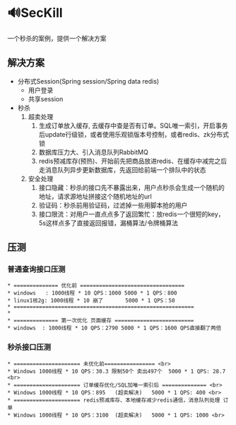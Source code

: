# 🔊SecKill
一个秒杀的案例，提供一个解决方案
## 解决方案
- 分布式Session(Spring session/Spring data redis)
  - 用户登录
  - 共享session
- 秒杀
  1. 超卖处理
     1. 生成订单放入缓存, 去缓存中查是否有订单。SQL唯一索引，开启事务后update行级锁，或者使用乐观锁版本号控制，或者redis、zk分布式锁
     2. 数据库压力大、引入消息队列RabbitMQ
     3. redis预减库存(预热)、开始前先把商品放进redis、在缓存中减完之后走消息队列异步更新数据库，先返回给前端一个排队中的状态
  2. 安全处理
     1. 接口隐藏：秒杀的接口先不暴露出来，用户点秒杀会生成一个随机的地址，请求源地址拼接这个随机地址的url
     2. 验证码：秒杀前用验证码，过滤掉一些用脚本抢的用户
     3. 接口限流：对用户一直点点多了返回繁忙：放redis一个很短的key，5s这样点多了直接返回报错，漏桶算法/令牌桶算法
  
## 压测
### 普通查询接口压测
```text
* ============== 优化前 =================================
* windows   : 1000线程 * 10 QPS：1000 5000 * 1 QPS：800
* linux1核2g: 1000线程 * 10 崩了       5000 * 1 QPS：50
* =========================================================
*
* ============== 第一次优化 页面缓存 =========================
* windows  : 1000线程 * 10 QPS：2790 5000 * 1 QPS：1600 QPS直接翻了两倍
```

### 秒杀接口压测
```text
* ===================== 未优化前================ <br>
* Windows 1000线程 * 10 QPS：30.3 限制50个 卖出497个  5000 * 1 QPS: 28.7 <br>
* ===================== 订单缓存优化/SQL加唯一索引后 ============== <br>
* Windows 1000线程 * 10 QPS：895   (超卖解决)   5000 * 1 QPS: 400 <br>
* ===================== redis预减库存、本地缓存减少redis通信，消息队列处理 订单
* Windows 1000线程 * 10 QPS：3100  (超卖解决)   5000 * 1 QPS: 1000 <br>
```
